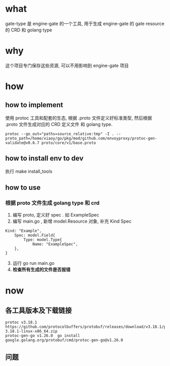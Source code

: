 # what
gate-type 是 engine-gate 的一个工具, 用于生成 engine-gate 的 gate resource 的 CRD 和 golang type


# why
这个项目专门保存这些资源, 可以不用影响到 engine-gate 项目


# how
## how to implement
使用 protoc 工具和配套的生态, 根据 .proto 文件定义好标准类型, 然后根据 .proto 文件生成对应的 CRD 定义文件 和 golang type.
```shell
protoc --go_out="paths=source_relative:tmp" -I . --proto_path=/home/xiaoy/go/pkg/mod/github.com/envoyproxy/protoc-gen-validate@v0.6.7 proto/core/v1/base.proto
```

## how to install env to dev
执行 make install_tools

## how to use
### 根据 proto 文件生成 golang type 和 crd
1. 编写 proto, 定义好 spec . 如 ExampleSpec
2. 编写 main.go , 新增 model.Resource 对象, 补充 Kind Spec
```
Kind: "Example", 
    Spec: model.Field{
        Type: model.Type{
            Name: "ExampleSpec",
    },
}
```
3. 运行 go run main.go 
4. **检查所有生成的文件是否报错**


# now 
## 各工具版本及下载链接
    protoc v3.18.1  https://github.com/protocolbuffers/protobuf/releases/download/v3.18.1/protoc-3.18.1-linux-x86_64.zip
    protoc-gen-go v1.26.0  go install google.golang.org/protobuf/cmd/protoc-gen-go@v1.26.0

## 问题